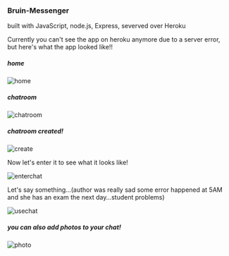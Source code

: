 ### Bruin-Messenger

built with JavaScript, node.js, Express, severved over Heroku 

Currently you can't see the app on heroku anymore due to a server error, but here's what the app looked like!!

##### home

![home](https://raw.githubusercontent.com/Astriddddzx/B-M/blob/master/screenshot/home.png) 




##### chatroom

![chatroom](/Users/AstirdWang/Desktop/myweb/project/B-M/screenshot/chatroom.png)





##### chatroom created!

![create](/Users/AstirdWang/Desktop/myweb/project/B-M/screenshot/create.png)



Now let's enter it to see what it looks like!

![enterchat](/Users/AstirdWang/Desktop/myweb/project/B-M/screenshot/enterchat.png)



Let's say something…(author was really sad some error happened at 5AM and she has an exam the next day…student problems)

![usechat](/Users/AstirdWang/Desktop/myweb/project/B-M/screenshot/usechat.png)



##### you can also add photos to your chat!

![photo](/Users/AstirdWang/Desktop/myweb/project/B-M/screenshot/photo.png)
